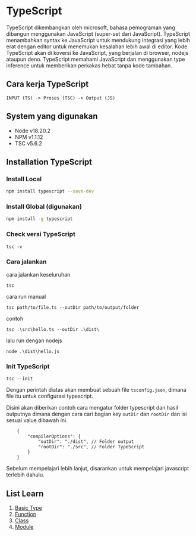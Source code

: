 # TypeScript
TypeScript dikembangkan oleh microsoft, bahasa pemograman yang dibangun menggunakan JavaScript (super-set dari JavaScript). TypeScript menambahkan syntax ke JavaScript untuk mendukung integrasi yang lebih erat dengan editor untuk menemukan kesalahan lebih awal di editor. Kode TypeScript akan di koversi ke JavaScript, yang berjalan di browser, nodejs ataupun deno.
TypeScript memahami JavaScript dan menggunakan type inference untuk memberikan perkakas hebat tanpa kode tambahan.

## Cara kerja TypeScript

`INPUT (TS) -> Proses (TSC) -> Output (JS)`

## System yang digunakan
- Node v18.20.2
- NPM v1.1.12
- TSC v5.6.2

## Installation TypeScript

### Install Local
```bash
npm install typescript --save-dev
```

### Install Global (digunakan)
```bash
npm install -g typescript
```

### Check versi TypeScript
```
tsc -v
```

### Cara jalankan 
cara jalankan keseluruhan
```
tsc
```

cara run manual 
```
tsc path/to/file.ts --outDir path/to/output/folder
```

contoh 
```
tsc .\src\hello.ts --outDir .\dist\
```

lalu run dengan nodejs

```
node .\dist\hello.js
```

### Init TypeScript
```
tsc --init
```

Dengan perintah diatas akan membuat sebuah file `tsconfig.json`, dimana file itu untuk configurasi typescript.

Disini akan diberikan contoh cara mengatur folder typescript dan hasil outputnya dimana dengan cara cari bagian key `outDir` dan `rootDir` dan isi sesuai value dibawah ini.
```
    {
        "compilerOptions": {
            "outDir": "./dist", // Folder output
            "rootDir": "./src", // Folder TypeScript
        }
    }
```

Sebelum mempelajari lebih lanjut, disarankan untuk mempelajari javascript terlebih dahulu.

## List Learn
1. [Basic Type](docs/data-type.md)
2. [Function](docs/function.md)
3. [Class](docs/class.md)
4. [Module](docs/module.md)